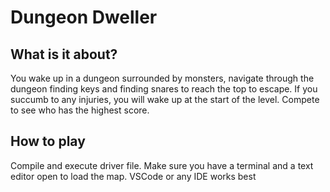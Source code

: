 # Dungeon Dweller
## What is it about?
You wake up in a dungeon surrounded by monsters, navigate through the dungeon finding keys and finding snares to reach the top to escape. If you succumb to any injuries, you will wake up at the start of the level. Compete to see who has the highest score.

## How to play
Compile and execute driver file.
Make sure you have a terminal and a text editor open to load the map. VSCode or any IDE works best
